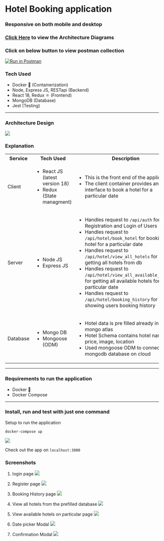 # Hotel Booking application

### Responsive on both mobile and desktop

### [Click Here](https://miro.com/app/board/uXjVO3392R8=/?share_link_id=775498590617) to view the Architecture Diagrams

### Click on below button to view postman collection

[![Run in Postman](https://run.pstmn.io/button.svg)](https://app.getpostman.com/run-collection/14039115-eac187ed-8cc1-42b4-be56-c9686f847075?action=collection%2Ffork&collection-url=entityId%3D14039115-eac187ed-8cc1-42b4-be56-c9686f847075%26entityType%3Dcollection%26workspaceId%3D2728564a-1f94-4887-a838-082acda9f6b0)

### Tech Used

- Docker 🐳 (Containerization)
- Node, Express JS, RESTapi (Backend)
- React 18, Redux ⚛ (Frontend)
- MongoDB (Database)
- Jest (Testing)

---

### Architecture Design

<img src="screenshots/hotel_booking.jpg" />

### Explanation

<table>
    <tbody>
    <tr>
      <th>Service</th>
      <th>Tech Used</th>
      <th>Description</th>
    </tr>
    <tr>
      <td>Client</td>
      <td>
        <ul>
          <li>React JS (latest version 18)</li>
          <li>Redux (State managment)</li>
        </ul>
      </td>
      <td>
        <ul>
          <li>This is the front end of the application</li>
          <li>The client container provides an interface to book a hotel for a particular date</li>
        </ul>
      </td>
    </tr>
    <tr>
      <td>Server</td>
      <td>
        <ul>
          <li>Node JS</li>
          <li>Express JS</li>
        </ul>
      </td>
      <td>
        <ul>
          <li>Handles request to <code>/api/auth</code> for Registration and Login of Users</li>
          <li>Handles request to <code>/api/hotel/book_hotel</code> for booking the hotel for a particular date</li>
          <li>Handles request to <code>/api/hotel/view_all_hotels</code> for getting all hotels from db</li>
         <li>Handles request to <code>/api/hotel/view_all_available_hotels</code> for getting all available hotels for given particular date</li>
          <li>Handles request to <code>/api/hotel/booking_history</code> for showing users booking history</li>
        </ul>
      </td>
    </tr>
    <tr>
      <td>Database</td>
      <td>
        <ul>
          <li>Mongo DB</li>
          <li>Mongoose (ODM)</li>
        </ul>
      </td>
      <td>
        <ul>
          <li>Hotel data is pre filled already in mongo atlas</li>
          <li>Hotel Schema contains hotel name, price, image, location</li>
          <li>Used mongoose ODM to connect to mongodb database on cloud</li>
        </ul>
      </td>
    </tr>
  </tbody>
</table>

---

### Requirements to run the application

- Docker 🐳
- Docker Compose

---

### Install, run and test with just one command

Setup to run the application

```
docker-compose up
```

<img src="screenshots/development.png">

Check out the app on `localhost:3000`

### Screenshots

1. login page
   <img src="screenshots/login.png">

2. Register page
   <img src="screenshots/register.png">

3. Booking History page
   <img src="screenshots/booking_history.png">

4. View all hotels from the prefilled database
   <img src="screenshots/all_hotels.png">

5. View available hotels on particular page
   <img src="screenshots/available_hotels.png">

6. Date picker Modal
   <img src="screenshots/date_picker.png">

7. Confirmation Modal
   <img src="screenshots/confirmation_modal.png">
